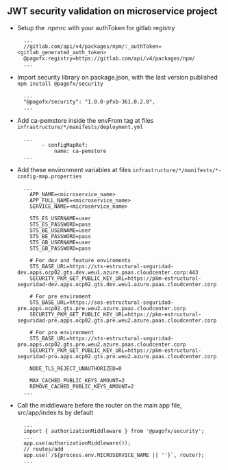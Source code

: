 ## JWT security validation on microservice project
  - Setup the .npmrc with your authToken for gitlab registry
    ```
      ...
      //gitlab.com/api/v4/packages/npm/:_authToken=<gitlab_generated_auth_token>
      @pagofx:registry=https://gitlab.com/api/v4/packages/npm/
      ...
    ```
  - Import security library on package.json, with the last version published ```npm install @pagofx/security```
    ```
      ...
      "@pagofx/security": "1.0.0-pfxb-361.0.2.0",
      ...
    ```
  - Add ca-pemstore inside the envFrom tag at files ```infrastructure/*/manifests/deployment.yml```
    ```
      ...
            - configMapRef:
                name: ca-pemstore
      ...
    ```
  - Add these environment variables at files ```infrastructure/*/manifests/*-config-map.properties```
    ```
      ...
        APP_NAME=<microservice_name>
        APP_FULL_NAME=<microservice_name>
        SERVICE_NAME=<microservice_name>

        STS_ES_USERNAME=user
        STS_ES_PASSWORD=pass
        STS_BE_USERNAME=user
        STS_BE_PASSWORD=pass
        STS_GB_USERNAME=user
        STS_GB_PASSWORD=pass

        # For dev and feature enviroments
        STS_BASE_URL=https://sts-estructural-seguridad-dev.apps.ocp02.gts.dev.weu1.azure.paas.cloudcenter.corp:443
        SECURITY_PKM_GET_PUBLIC_KEY_URL=https://pkm-estructural-seguridad-dev.apps.ocp02.gts.dev.weu1.azure.paas.cloudcenter.corp

        # For pre enviroment
        STS_BASE_URL=https://sos-estructural-seguridad-pre.apps.ocp02.gts.pre.weu2.azure.paas.cloudcenter.corp
        SECURITY_PKM_GET_PUBLIC_KEY_URL=https://pkm-estructural-seguridad-pre.apps.ocp02.gts.pre.weu2.azure.paas.cloudcenter.corp

        # For pro environment
        STS_BASE_URL=https://sts-estructural-seguridad-pro.apps.ocp02.gts.pro.weu2.azure.paas.cloudcenter.corp
        SECURITY_PKM_GET_PUBLIC_KEY_URL=https://pkm-estructural-seguridad-pro.apps.ocp02.gts.pro.weu2.azure.paas.cloudcenter.corp

        NODE_TLS_REJECT_UNAUTHORIZED=0

        MAX_CACHED_PUBLIC_KEYS_AMOUNT=2
        REMOVE_CACHED_PUBLIC_KEYS_AMOUNT=2
      ...
    ```
  - Call the middleware before the router on the main app file, src/app/index.ts by default
    ```
      ...
      import { authorizationMiddleware } from '@pagofx/security';
      ...
      app.use(authorizationMiddleware());
      // routes/add
      app.use(`/${process.env.MICROSERVICE_NAME || ''}`, router);
      ...
    ```